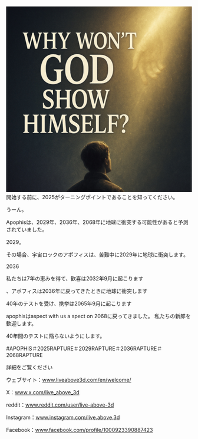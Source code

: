 ![Video cover image](../cover.jpeg)
開始する前に、2025がターニングポイントであることを知ってください。

うーん。

Apophisは、2029年、2036年、2068年に地球に衝突する可能性があると予測されていました。

2029。

その場合、宇宙ロックのアポフィスは、苦難中に2029年に地球に衝突します。

2036

私たちは7年の恵みを得て、歓喜は2032年9月に起こります

、アポフィスは2036年に戻ってきたときに地球に衝突します

40年のテストを受け、携挙は2065年9月に起こります

apophisはaspect with us a spect on 2068に戻ってきました。 私たちの新郎を歓迎します。

40年間のテストに陥らないようにします。

#APOPHIS＃2025RAPTURE＃2029RAPTURE＃2036RAPTURE＃2068RAPTURE

詳細をご覧ください

ウェブサイト：www.liveabove3d.com/en/welcome/


X：www.x.com/live_above_3d


reddit：www.reddit.com/user/live-above-3d

Instagram：www.instagram.com/live.above.3d

Facebook：www.facebook.com/profile/1000923390887423




